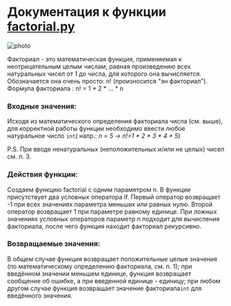 # Документация к функции <a href='factorial.py'>factorial.py</a>
![photo](https://user-images.githubusercontent.com/92083812/136697901-31b99af6-b762-4b48-a3e6-41a27977679e.png)

Факториал - это математическая функция, применяемая к неотрицательным целым числам, равная произведению всех натуральных чисел от 1 до числа, для которого она вычисляется. 
Обозначается она очень просто: n! (произносится "эн факториал"). Формула факториала : n! = 1 * 2 * ... * n 

<h3>Входные значения:</h3>

<p>Исходя из математического определения факториала числа (см. выше), для корректной работы функции необходимо ввести любое натуральное число <code>int</code>( напр.: <i>n = 5 -> n!=1 * 2 * 3 * 4 * 5</i>)</p>
P.S. При вводе ненатуральных (неположительных и/или не целых) чисел см. п. 3.

<h3>Действия функции:</h3>

<p>Cоздаем функцию factorial с одним параметром n. В функции присутствует два условных оператора if. Первый оператор возвращает -1 при всех значениях параметра меньших  или равных нулю. Второй оператор возвращает 1 при параметре равному единице. При ложных значениях условных операторов параметр n подходит для вычисления факториала, после чего функция находит факториал рекурсивно.    



<h3>Возвращаемые значения:</h3>
<p>В общем случае функция возвращает положительные целые значения (по математическому определению факториала, см. п. 1); при введённом значении меньшем единице, функция возвращает сообщение об ошибке, а при введенной единице - единицу; при любом другом случае функция возвращает значение факториала<code>int</code> для введённого значения.</p>
